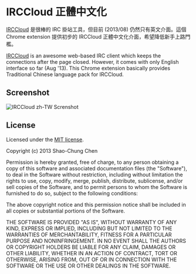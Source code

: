 IRCCloud 正體中文化
===================
[IRCCloud](http://irccloud.com) 是很棒的 IRC 掛站工具，但目前 (2013/08) 仍然只有英文介面。這個 Chrome extension 提供初步的 IRCCloud 正體中文化介面，希望降低新手上路門檻。

[IRCCloud](http://irccloud.com) is an awesome web-based IRC client which keeps the connections after the page closed. However, it comes with only English interface so far (Aug '13). This Chrome extension basically provides Traditional Chinese language pack for IRCCloud.


Screenshot
----------
![IRCCloud zh-TW Screnshot](https://raw.github.com/dannvix/IRCCloud_zh-TW/master/docs/IRCCloud_zh-TW.png)



License
-------
Licensed under the [MIT license](http://opensource.org/licenses/mit-license.php).

Copyright (c) 2013 Shao-Chung Chen

Permission is hereby granted, free of charge, to any person obtaining a copy of this software and associated documentation files (the "Software"), to deal in the Software without restriction, including without limitation the rights to use, copy, modify, merge, publish, distribute, sublicense, and/or sell copies of the Software, and to permit persons to whom the Software is furnished to do so, subject to the following conditions:

The above copyright notice and this permission notice shall be included in all copies or substantial portions of the Software.

THE SOFTWARE IS PROVIDED "AS IS", WITHOUT WARRANTY OF ANY KIND, EXPRESS OR IMPLIED, INCLUDING BUT NOT LIMITED TO THE WARRANTIES OF MERCHANTABILITY, FITNESS FOR A PARTICULAR PURPOSE AND NONINFRINGEMENT. IN NO EVENT SHALL THE AUTHORS OR COPYRIGHT HOLDERS BE LIABLE FOR ANY CLAIM, DAMAGES OR OTHER LIABILITY, WHETHER IN AN ACTION OF CONTRACT, TORT OR OTHERWISE, ARISING FROM, OUT OF OR IN CONNECTION WITH THE SOFTWARE OR THE USE OR OTHER DEALINGS IN THE SOFTWARE.
